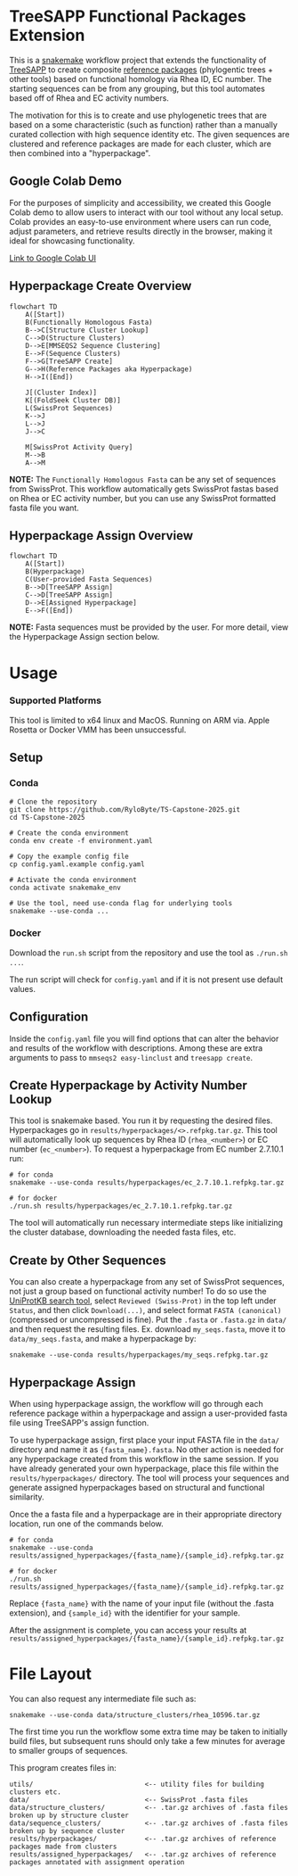 # TreeSAPP Functional Packages Extension

This is a [snakemake](https://snakemake.github.io/) workflow project that extends the functionality of
[TreeSAPP](https://github.com/hallamlab/TreeSAPP) to create composite [reference packages](https://github.com/hallamlab/TreeSAPP/wiki/Building-reference-packages-with-TreeSAPP#step-2-creating-the-reference-package)
(phylogentic trees + other tools) based on functional homology via Rhea ID, EC number. The starting sequences can be
from any grouping, but this tool automates based off of Rhea and EC activity numbers. 

The motivation for this is to create and use phylogenetic trees that are based on a some characteristic (such as function)
rather than a manually curated collection with high sequence identity etc. The given sequences are clustered and
reference packages are made for each cluster, which are then combined into a "hyperpackage".

## Google Colab Demo

For the purposes of simplicity and accessibility, we created this Google Colab demo to allow users to interact with our tool without any local setup. Colab provides an easy-to-use environment where users can run code, adjust parameters, and retrieve results directly in the browser, making it ideal for showcasing functionality.

[Link to Google Colab UI](https://colab.research.google.com/github/RyloByte/TS-Capstone-2025/blob/%2335_2/notebooks/colab_hyperpackage_creation.ipynb)

## Hyperpackage Create Overview

```mermaid
flowchart TD
    A([Start])
    B(Functionally Homologous Fasta)
    B-->C[Structure Cluster Lookup]
    C-->D(Structure Clusters)
    D-->E[MMSEQS2 Sequence Clustering]
    E-->F(Sequence Clusters)
    F-->G[TreeSAPP Create]
    G-->H(Reference Packages aka Hyperpackage)
    H-->I([End])
    
    J[(Cluster Index)]
    K[(FoldSeek Cluster DB)]
    L(SwissProt Sequences)
    K-->J
    L-->J
    J-->C
    
    M[SwissProt Activity Query]
    M-->B
    A-->M
```

**NOTE:** The `Functionally Homologous Fasta` can be any set of sequences from SwissProt. This workflow automatically
gets SwissProt fastas based on Rhea or EC activity number, but you can use any SwissProt formatted fasta file you want.

## Hyperpackage Assign Overview

```mermaid
flowchart TD
    A([Start])
    B(Hyperpackage)
    C(User-provided Fasta Sequences)
    B-->D[TreeSAPP Assign]
    C-->D[TreeSAPP Assign]
    D-->E[Assigned Hyperpackage]
    E-->F([End])
```
**NOTE:** Fasta sequences must be provided by the user. For more detail, view the Hyperpackage Assign section below.

# Usage

### Supported Platforms

This tool is limited to x64 linux and MacOS. Running on ARM via. Apple Rosetta or Docker VMM has been unsuccessful.

## Setup

### Conda

```shell
# Clone the repository
git clone https://github.com/RyloByte/TS-Capstone-2025.git
cd TS-Capstone-2025

# Create the conda environment
conda env create -f environment.yaml

# Copy the example config file
cp config.yaml.example config.yaml

# Activate the conda environment
conda activate snakemake_env

# Use the tool, need use-conda flag for underlying tools
snakemake --use-conda ...
```

### Docker

Download the `run.sh` script from the repository and use the tool as `./run.sh ...`.

The run script will check for `config.yaml` and if it is not present use default values.

## Configuration

Inside the `config.yaml` file you will find options that can alter the behavior and results of the workflow with descriptions.
Among these are extra arguments to pass to `mmseqs2 easy-linclust` and `treesapp create`.

## Create Hyperpackage by Activity Number Lookup

This tool is snakemake based. You run it by requesting the desired files. Hyperpackages go in `results/hyperpackages/<>.refpkg.tar.gz`.
This tool will automatically look up sequences by Rhea ID (`rhea_<number>`) or EC number (`ec_<number>`).
To request a hyperpackage from EC number 2.7.10.1 run:

```shell
# for conda
snakemake --use-conda results/hyperpackages/ec_2.7.10.1.refpkg.tar.gz

# for docker
./run.sh results/hyperpackages/ec_2.7.10.1.refpkg.tar.gz
```

The tool will automatically run necessary intermediate steps like initializing the cluster database, downloading the
needed fasta files, etc.

## Create by Other Sequences

You can also create a hyperpackage from any set of SwissProt sequences, not just a group based on functional activity number!
To do so use the [UniProtKB search tool](https://www.uniprot.org/), select `Reviewed (Swiss-Prot)` in the top left under
`Status`, and then click `Download(...)`, and select format `FASTA (canonical)` (compressed or uncompressed is fine). Put
the `.fasta` or `.fasta.gz` in `data/` and then request the resulting files. Ex. download `my_seqs.fasta`, move it to
`data/my_seqs.fasta`, and make a hyperpackage by:

```shell
snakemake --use-conda results/hyperpackages/my_seqs.refpkg.tar.gz
```

## Hyperpackage Assign

When using hyperpackage assign, the workflow will go through each reference package within a hyperpackage and assign a user-provided fasta file using TreeSAPP's assign function.

To use hyperpackage assign, first place your input FASTA file in the `data/` directory and name it as `{fasta_name}.fasta`. No other action is needed for any hyperpackage created from this workflow in the same session. If you have already generated your own hyperpackage, place this file within the `results/hyperpackages/` directory. The tool will process your sequences and generate assigned hyperpackages based on structural and functional similarity.

Once the a fasta file and a hyperpackage are in their appropriate directory location, run one of the commands below.
```shell
# for conda
snakemake --use-conda results/assigned_hyperpackages/{fasta_name}/{sample_id}.refpkg.tar.gz

# for docker
./run.sh results/assigned_hyperpackages/{fasta_name}/{sample_id}.refpkg.tar.gz
```
Replace `{fasta_name}` with the name of your input file (without the .fasta extension), and `{sample_id}` with the identifier for your sample.

After the assignment is complete, you can access your results at `results/assigned_hyperpackages/{fasta_name}/{sample_id}.refpkg.tar.gz`

# File Layout

You can also request any intermediate file such as:

```shell
snakemake --use-conda data/structure_clusters/rhea_10596.tar.gz
```

The first time you run the workflow some extra time may be taken to initially build files, but subsequent runs should
only take a few minutes for average to smaller groups of sequences.

This program creates files in:

```
utils/                            <-- utility files for building clusters etc.
data/                             <-- SwissProt .fasta files
data/structure_clusters/          <-- .tar.gz archives of .fasta files broken up by structure cluster
data/sequence_clusters/           <-- .tar.gz archives of .fasta files broken up by sequence cluster
results/hyperpackages/            <-- .tar.gz archives of reference packages made from clusters
results/assigned_hyperpackages/   <-- .tar.gz archives of reference packages annotated with assignment operation
```